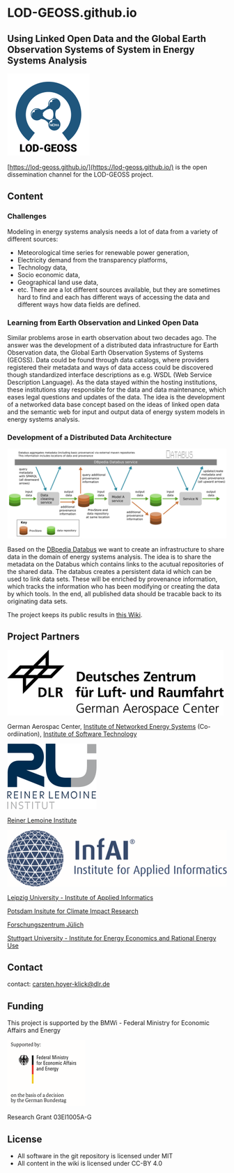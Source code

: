 # LOD-GEOSS.github.io
## Using Linked Open Data and the Global Earth Observation Systems of System in Energy Systems Analysis

![LOD-GEOSS Logo](images/LOD-GEOSS_Logo_small.png)

[https://lod-geoss.github.io/](https://lod-geoss.github.io/) is the open dissemination channel for the LOD-GEOSS project. 

## Content
### Challenges

Modeling in energy systems analysis needs a lot of data from a variety of different sources: 
* Meteorological time series for renewable power generation, 
* Electricity demand from the transparency platforms, 
* Technology data, 
* Socio economic data, 
* Geographical land use data, 
* etc. 
There are a lot different sources available, but they are sometimes hard to find and each has different ways of accessing the data and different ways how data fields are defined. 

### Learning from Earth Observation and Linked Open Data
Similar problems arose in earth observation about two decades ago. The answer was the development of a distributed data infrastructure for Earth Observation data, the Global Earth Observation Systems of Systems (GEOSS). Data could be found through data catalogs, where providers registered their metadata and ways of data access could be discovered though standardized interface descriptions as e.g. WSDL (Web Service Description Language). 
As the data stayed within the hosting institutions, these institutions stay responsible for the data and data maintenance, which eases legal questions and updates of the data. The idea is the development of a networked data base concept based on the ideas of linked open data and the semantic web for input and output data of energy system models in energy systems analysis. 

### Development of a Distributed Data Architecture

![Architecture](images/database-provenance-tracking.02.png)

Based on the [DBpedia Databus](https://databus.dbpedia.org/about) we want to create an infrastructure to share data in the domain of energy systems analysis. The idea is to share the metadata on the Databus which contains links to the acutual repositories of the shared data. The databus creates a persistent data id which can be used to link data sets. These will be enriched by provenance information, which tracks the information who has been modifying or creating the data by which tools. In the end, all published data should be tracable back to its originating data sets.  

The project keeps its public results in [this Wiki](https://github.com/LOD-GEOSS/LOD-GEOSS.github.io/wiki).

## Project Partners

![DLR](images/DLR_Logo_engl_small.png) 

German Aerospac Center, [Institute of Networked Energy Systems](https://www.dlr.de/ve) (Co-ordiination), [Institute of Software Technology](https://www.dlr.de/sc)

![RLI](images/RLI_logo_small.png) 

[Reiner Lemoine Institute](https://www.rl-institut.de)

![Inf_AI](images/InfAI_logo_ENG_small.png) 

[Leipzig University - Institute of Applied Informatics](https://infai.org)

[Potsdam Insitute for Climate Impact Research](https://www.pik-potsdam.de)

[Forschungszentrum Jülich](https://www.fz-juelich.de)

[Stuttgart University - Institute for Energy Economics and Rational Energy Use](https://www.ier.uni-stuttgart.de/en/)

## Contact

contact: carsten.hoyer-klick@dlr.de 

## Funding

This project is supported by the BMWi - Federal Ministry for Economic Affairs and Energy

![BMWi_Funding](images/supported_by_BMWi.png)

Research Grant 03EI1005A-G

## License

* All software in the git repository is licensed under MIT
* All content in the wiki is licensed under CC-BY 4.0
